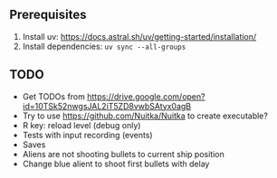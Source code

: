 ## Prerequisites

1) Install uv: https://docs.astral.sh/uv/getting-started/installation/
2) Install dependencies: `uv sync --all-groups`

## TODO
* Get TODOs from https://drive.google.com/open?id=10TSk52nwgsJAL2iT5ZD8vwbSAtyx0agB
* Try to use https://github.com/Nuitka/Nuitka to create executable?
* R key: reload level (debug only)
* Tests with input recording (events)
* Saves
* Aliens are not shooting bullets to current ship position
* Change blue alient to shoot first bullets with delay
